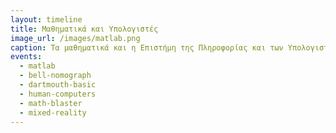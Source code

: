 ```yaml
---
layout: timeline 
title: Μαθηματικά και Υπολογιστές 
image_url: /images/matlab.png
caption: Τα μαθηματικά και η Επιστήμη της Πληροφορίας και των Υπολογιστών, συνδέονται με μια αμφίδρομη σχέση συνεισφοράς. Τα μαθηματικά είναι βασικό εργαλείο στην ανάπτυξη των επιστημών αυτών, και αντίστοιχα δίνεται η δυνατότητα δημιουργίας προγραμμάτων που υπολογίζουν και υλοποιούν πειράματα που δεν θα μπορούσαν να υπάρχουν υπό άλλες συνθήκες στον πραγματικό κόσμο.
events:
  - matlab
  - bell-nomograph
  - dartmouth-basic
  - human-computers
  - math-blaster
  - mixed-reality
---
```


